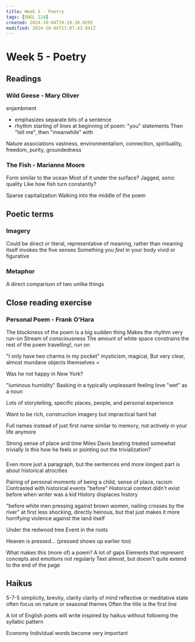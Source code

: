 ```yaml
---
title: Week 5 - Poetry
tags: [ENGL 224]
created: 2024-10-04T19:19:28.929Z
modified: 2024-10-04T21:07:43.841Z
---
```


# Week 5 - Poetry

## Readings

### Wild Geese - Mary Oliver
enjambment
- emphasizes separate bits of a sentence
- rhythm
starting of lines at beginning of poem: "you" statements
Then "tell me", then "meanwhile" with 

Nature associations
vastness, environmentalism, connection, spirituality, freedom, purity, groundedness

### The Fish - Marianne Moore
Form similar to the ocean
Most of it under the surface?
Jagged, sonic quality
Like how fish turn constantly?

Sparse capitalization
Walking into the middle of the poem

## Poetic terms
### Imagery
Could be direct or literal, representative of meaning, rather than meaning itself
invokes the five senses
Something you *feel* in your body
vivid or figurative


### Metaphor
A direct comparison of two unlike things

## Close reading exercise

### Personal Poem - Frank O'Hara
The blockiness of the poem is a big sudden thing
Makes the rhythm very run-on
Stream of consciousness
The amount of white space constrains the rest of the poem
travelling!, *run* on

"I only have two charms in my pocket"
mysticism, magical,
But very clear, almost mundane objects themselves =

Was he not happy in New York?

"luminous humidity"
Basking in a typically unpleasant feeling
love "wet" as a noun

Lots of storytelling, specific places, people, and personal experience

Want to be rich, construction imagery but impractical hard hat

Full names instead of just first name
similar to memory, not actively in your life anymore

Strong sense of place and time
Miles Davis beating treated somewhat trivially
Is this how he feels or pointing out the trivialization?

###
Even more just a paragraph, but the sentences end more
longest part is about historical atrocities

Pairing of personal moments of being a child, sense of place, racism
Contrasted with historical events
"before"
Historical context didn't exist before when writer was a kid
History displaces history

"before white men pressing against brown women, nailing crosses by the river"
at first less shocking, directly heinous, but that just makes it more horrifying
violence against the land itself

Under the redwood tree
Event in the roots

Heaven is pressed...
(pressed shows up earlier too)

What makes this (more of) a poem?
A lot of gaps
Elements that represent concepts and emotions not regularly
Text almost, but doesn't quite extend to the end of the page

## Haikus
5-7-5
simplicity, brevity, clarity
clarity of mind
reflective or meditative state
often focus on nature or seasonal themes
Often the title is the first line

A lot of English poets will write inspired by haikus without following the syllabic pattern

Economy
Individual words become very important
